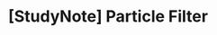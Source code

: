 ---
title: '[StudyNote] Particle Filter'
description: 'Lorem ipsum dolor sit amet'
pubDate: 'Apr 27 2025'
heroImage: '/my-astro-site/particle_filter/pexels-photo-17484970.jpeg'
---